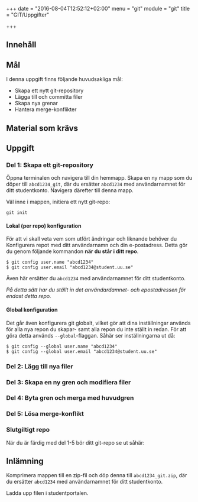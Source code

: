 +++
date = "2016-08-04T12:52:12+02:00"
menu = "git"
module = "git"
title = "GIT/Uppgifter"

+++

## Innehåll

## Mål
I denna uppgift finns följande huvudsakliga mål:

- Skapa ett nytt git-repository
- Lägga till och committa filer
- Skapa nya grenar
- Hantera merge-konflikter

## Material som krävs

## Uppgift

### Del 1: Skapa ett git-repository
Öppna terminalen och navigera till din hemmapp. Skapa en ny mapp
som du döper till `abcd1234_git`, där du ersätter `abcd1234` med
användarnamnet för ditt studentkonto. Navigera därefter till
denna mapp.

Väl inne i mappen, initiera ett nytt git-repo:
```
git init
```
#### Lokal (per repo) konfiguration
För att vi skall veta vem som utfört ändringar och liknande behöver
du Konfigurera repot med ditt användarnamn och din e-postadress. Detta
gör du genom följande kommandon **när du står i ditt repo**.

```none
$ git config user.name "abcd1234"
$ git config user.email "abcd1234@student.uu.se"
```
Även här ersätter du `abcd1234` med användarnamnet för ditt studentkonto.

*På detta sätt har du ställt in det användardamnet- och epostadressen för
endast detta repo.*

#### Global konfiguration
Det går även konfigurera git globalt, vilket gör att dina inställningar
används för alla nya repon du skapar- samt alla repon du inte ställt in 
redan. För att göra detta används `--global`-flaggan. Såhär ser inställningarna
ut då:
```none
$ git config --global user.name "abcd1234"
$ git config --global user.email "abcd1234@student.uu.se"
```

### Del 2: Lägg till nya filer


### Del 3: Skapa en ny gren och modifiera filer

### Del 4: Byta gren och merga med huvudgren

### Del 5: Lösa merge-konflikt

### Slutgiltigt repo
När du är färdig med del 1-5 bör ditt git-repo se ut såhär:


## Inlämning
Komprimera mappen till en zip-fil och döp denna till `abcd1234_git.zip`, där du
ersätter `abcd1234` med användarnamnet för ditt studentkonto.

Ladda upp filen i studentportalen.

